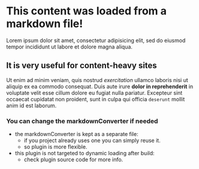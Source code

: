 # This content was loaded from a markdown file!

Lorem ipsum dolor sit amet, consectetur adipisicing elit, sed do eiusmod tempor incididunt ut labore et dolore magna aliqua.

## It is very useful for content-heavy sites

Ut enim ad minim veniam, quis nostrud *exercitation* ullamco laboris nisi ut
aliquip ex ea commodo consequat. Duis aute irure **dolor in reprehenderit** in
voluptate velit esse cillum dolore eu fugiat nulla pariatur. Excepteur sint
occaecat cupidatat non proident, sunt in culpa qui officia `deserunt` mollit
anim id est laborum.

### You can change the markdownConverter if needed

 - the markdownConverter is kept as a separate file:
    - if you project already uses one you can simply reuse it.
    - so plugin is more flexible.
 - this plugin is not targeted to dynamic loading after build:
    - check plugin source code for more info.

